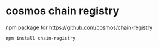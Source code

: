 # cosmos chain registry

npm package for https://github.com/cosmos/chain-registry

```
npm install chain-registry
```